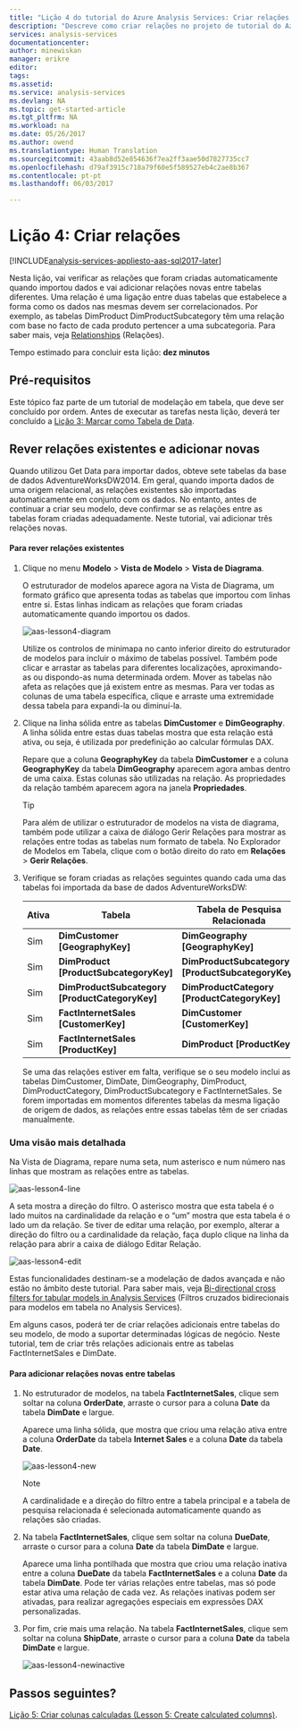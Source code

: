 ```yaml
---
title: "Lição 4 do tutorial do Azure Analysis Services: Criar relações | Microsoft Docs"
description: "Descreve como criar relações no projeto de tutorial do Azure Analysis Services."
services: analysis-services
documentationcenter: 
author: minewiskan
manager: erikre
editor: 
tags: 
ms.assetid: 
ms.service: analysis-services
ms.devlang: NA
ms.topic: get-started-article
ms.tgt_pltfrm: NA
ms.workload: na
ms.date: 05/26/2017
ms.author: owend
ms.translationtype: Human Translation
ms.sourcegitcommit: 43aab8d52e854636f7ea2ff3aae50d7827735cc7
ms.openlocfilehash: d79af3915c718a79f60e5f589527eb4c2ae8b367
ms.contentlocale: pt-pt
ms.lasthandoff: 06/03/2017

---
```

<a id="lesson-4-create-relationships" class="xliff"></a>

# Lição 4: Criar relações

[!INCLUDE[analysis-services-appliesto-aas-sql2017-later](../../../includes/analysis-services-appliesto-aas-sql2017-later.md)]

Nesta lição, vai verificar as relações que foram criadas automaticamente quando importou dados e vai adicionar relações novas entre tabelas diferentes. Uma relação é uma ligação entre duas tabelas que estabelece a forma como os dados nas mesmas devem ser correlacionados. Por exemplo, as tabelas DimProduct DimProductSubcategory têm uma relação com base no facto de cada produto pertencer a uma subcategoria. Para saber mais, veja [Relationships](https://docs.microsoft.com/sql/analysis-services/tabular-models/relationships-ssas-tabular) (Relações).
  
Tempo estimado para concluir esta lição: **dez minutos**  
  
<a id="prerequisites" class="xliff"></a>

## Pré-requisitos  
Este tópico faz parte de um tutorial de modelação em tabela, que deve ser concluído por ordem. Antes de executar as tarefas nesta lição, deverá ter concluído a [Lição 3: Marcar como Tabela de Data](../tutorials/aas-lesson-3-mark-as-date-table.md). 
  
<a id="review-existing-relationships-and-add-new-relationships" class="xliff"></a>

## Rever relações existentes e adicionar novas  
Quando utilizou Get Data para importar dados, obteve sete tabelas da base de dados AdventureWorksDW2014. Em geral, quando importa dados de uma origem relacional, as relações existentes são importadas automaticamente em conjunto com os dados. No entanto, antes de continuar a criar seu modelo, deve confirmar se as relações entre as tabelas foram criadas adequadamente. Neste tutorial, vai adicionar três relações novas.  
  
<a id="to-review-existing-relationships" class="xliff"></a>

#### Para rever relações existentes  
  
1.  Clique no menu **Modelo** > **Vista de Modelo** > **Vista de Diagrama**.  

    O estruturador de modelos aparece agora na Vista de Diagrama, um formato gráfico que apresenta todas as tabelas que importou com linhas entre si. Estas linhas indicam as relações que foram criadas automaticamente quando importou os dados.
    
    ![aas-lesson4-diagram](../tutorials/media/aas-lesson4-diagram.png)
  
    Utilize os controlos de minimapa no canto inferior direito do estruturador de modelos para incluir o máximo de tabelas possível. Também pode clicar e arrastar as tabelas para diferentes localizações, aproximando-as ou dispondo-as numa determinada ordem. Mover as tabelas não afeta as relações que já existem entre as mesmas. Para ver todas as colunas de uma tabela específica, clique e arraste uma extremidade dessa tabela para expandi-la ou diminuí-la.  
  
2.  Clique na linha sólida entre as tabelas **DimCustomer** e **DimGeography**. A linha sólida entre estas duas tabelas mostra que esta relação está ativa, ou seja, é utilizada por predefinição ao calcular fórmulas DAX.  
  
    Repare que a coluna **GeographyKey** da tabela **DimCustomer** e a coluna **GeographyKey** da tabela **DimGeography** aparecem agora ambas dentro de uma caixa. Estas colunas são utilizadas na relação. As propriedades da relação também aparecem agora na janela **Propriedades**.  
  
    > [!TIP]  
    > Para além de utilizar o estruturador de modelos na vista de diagrama, também pode utilizar a caixa de diálogo Gerir Relações para mostrar as relações entre todas as tabelas num formato de tabela. No Explorador de Modelos em Tabela, clique com o botão direito do rato em **Relações** > **Gerir Relações**.
  
3.  Verifique se foram criadas as relações seguintes quando cada uma das tabelas foi importada da base de dados AdventureWorksDW:  
  
    |Ativa|Tabela|Tabela de Pesquisa Relacionada|  
    |----------|---------|------------------------|  
    |Sim|**DimCustomer [GeographyKey]**|**DimGeography [GeographyKey]**|  
    |Sim|**DimProduct [ProductSubcategoryKey]**|**DimProductSubcategory [ProductSubcategoryKey]**|  
    |Sim|**DimProductSubcategory [ProductCategoryKey]**|**DimProductCategory [ProductCategoryKey]**|  
    |Sim|**FactInternetSales [CustomerKey]**|**DimCustomer [CustomerKey]**|  
    |Sim|**FactInternetSales [ProductKey]**|**DimProduct [ProductKey]**|  
  
    Se uma das relações estiver em falta, verifique se o seu modelo inclui as tabelas DimCustomer, DimDate, DimGeography, DimProduct, DimProductCategory, DimProductSubcategory e FactInternetSales. Se forem importadas em momentos diferentes tabelas da mesma ligação de origem de dados, as relações entre essas tabelas têm de ser criadas manualmente.  

<a id="take-a-closer-look" class="xliff"></a>

### Uma visão mais detalhada
Na Vista de Diagrama, repare numa seta, num asterisco e num número nas linhas que mostram as relações entre as tabelas.

![aas-lesson4-line](../tutorials/media/aas-lesson4-line.png)

A seta mostra a direção do filtro. O asterisco mostra que esta tabela é o lado muitos na cardinalidade da relação e o “um” mostra que esta tabela é o lado um da relação. Se tiver de editar uma relação, por exemplo, alterar a direção do filtro ou a cardinalidade da relação, faça duplo clique na linha da relação para abrir a caixa de diálogo Editar Relação.

![aas-lesson4-edit](../tutorials/media/aas-lesson4-edit.png)

Estas funcionalidades destinam-se a modelação de dados avançada e não estão no âmbito deste tutorial. Para saber mais, veja [Bi-directional cross filters for tabular models in Analysis Services](https://docs.microsoft.com/sql/analysis-services/tabular-models/bi-directional-cross-filters-tabular-models-analysis-services) (Filtros cruzados bidirecionais para modelos em tabela no Analysis Services).

Em alguns casos, poderá ter de criar relações adicionais entre tabelas do seu modelo, de modo a suportar determinadas lógicas de negócio. Neste tutorial, tem de criar três relações adicionais entre as tabelas FactInternetSales e DimDate.  
  
<a id="to-add-new-relationships-between-tables" class="xliff"></a>

#### Para adicionar relações novas entre tabelas  
  
1.  No estruturador de modelos, na tabela **FactInternetSales**, clique sem soltar na coluna **OrderDate**, arraste o cursor para a coluna **Date** da tabela **DimDate** e largue.  

    Aparece uma linha sólida, que mostra que criou uma relação ativa entre a coluna **OrderDate** da tabela **Internet Sales** e a coluna **Date** da tabela **Date**. 
  
      ![aas-lesson4-new](../tutorials/media/aas-lesson4-new.png) 
  
    > [!NOTE]  
    > A cardinalidade e a direção do filtro entre a tabela principal e a tabela de pesquisa relacionada é selecionada automaticamente quando as relações são criadas.  
  
2.  Na tabela **FactInternetSales**, clique sem soltar na coluna **DueDate**, arraste o cursor para a coluna **Date** da tabela **DimDate** e largue.  
  
    Aparece uma linha pontilhada que mostra que criou uma relação inativa entre a coluna **DueDate** da tabela **FactInternetSales** e a coluna **Date** da tabela **DimDate**. Pode ter várias relações entre tabelas, mas só pode estar ativa uma relação de cada vez. As relações inativas podem ser ativadas, para realizar agregações especiais em expressões DAX personalizadas.  
  
3.  Por fim, crie mais uma relação. Na tabela **FactInternetSales**, clique sem soltar na coluna **ShipDate**, arraste o cursor para a coluna **Date** da tabela **DimDate** e largue.  
    
     ![aas-lesson4-newinactive](../tutorials/media/aas-lesson4-newinactive.png)
  
<a id="whats-next" class="xliff"></a>

## Passos seguintes?
[Lição 5: Criar colunas calculadas (Lesson 5: Create calculated columns)](../tutorials/aas-lesson-5-create-calculated-columns.md).
  
  
  

